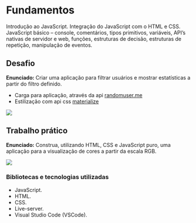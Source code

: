 # Fundamentos

Introdução ao JavaScript. Integração do JavaScript com o HTML e CSS. JavaScript básico – console, comentários, tipos primitivos, variáveis, API’s nativas de servidor e web, funções, estruturas de decisão, estruturas de repetição, manipulação de eventos.

## Desafio

**Enunciado:** Criar uma aplicação para filtrar usuários e mostrar estatísticas a partir do filtro definido.

- Carga para aplicação, através da api [randomuser.me](https://randomuser.me/api/?seed=javascript&results=100&nat=BR&noinfo 'randomuser.me')
- Estilização com api css [materialize](https://materializecss.com 'materialize')

![](https://github.com/mauricio-viana/bootcamp-fullstack/blob/master/modulo1/desafio-m1.gif)

## Trabalho prático

**Enunciado:** Construa, utilizando HTML, CSS e JavaScript puro, uma aplicação para a visualização de cores a partir da escala RGB.

![](https://github.com/mauricio-viana/bootcamp-fullstack/blob/master/modulo1/rbg.gif)

### Bibliotecas e tecnologias utilizadas

- JavaScript.
- HTML.
- CSS.
- Live-server.
- Visual Studio Code (VSCode).
